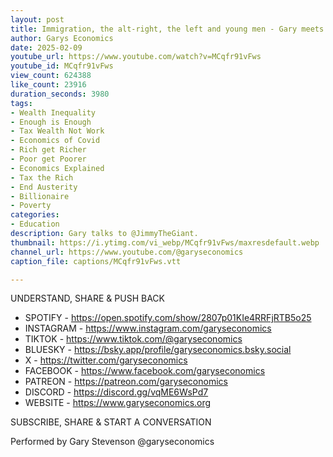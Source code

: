 ```yaml
---
layout: post
title: Immigration, the alt-right, the left and young men - Gary meets JimmyTheGiant
author: Garys Economics
date: 2025-02-09
youtube_url: https://www.youtube.com/watch?v=MCqfr91vFws
youtube_id: MCqfr91vFws
view_count: 624388
like_count: 23916
duration_seconds: 3980
tags:
- Wealth Inequality
- Enough is Enough
- Tax Wealth Not Work
- Economics of Covid
- Rich get Richer
- Poor get Poorer
- Economics Explained
- Tax the Rich
- End Austerity
- Billionaire
- Poverty
categories:
- Education
description: Gary talks to @JimmyTheGiant.
thumbnail: https://i.ytimg.com/vi_webp/MCqfr91vFws/maxresdefault.webp
channel_url: https://www.youtube.com/@garyseconomics
caption_file: captions/MCqfr91vFws.vtt

---
```


UNDERSTAND, SHARE & PUSH BACK

- SPOTIFY - https://open.spotify.com/show/2807p01KIe4RRFjRTB5o25
- INSTAGRAM  - https://www.instagram.com/garyseconomics
- TIKTOK - https://www.tiktok.com/@garyseconomics
- BLUESKY - https://bsky.app/profile/garyseconomics.bsky.social
- X - https://twitter.com/garyseconomics
- FACEBOOK - https://www.facebook.com/garyseconomics
- PATREON - https://patreon.com/garyseconomics
- DISCORD - https://discord.gg/vqME6WsPd7
- WEBSITE - https://www.garyseconomics.org

SUBSCRIBE, SHARE & START A CONVERSATION

Performed by Gary Stevenson
@garyseconomics
